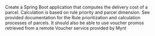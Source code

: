 Create a Spring Boot application that computes the
delivery cost of a parcel. Calculation is based on
rule priority and parcel dimension. See provided
documentation for the Rule prioritization and
calculation processes of parcels. It should also be
able to use voucher promos retrieved from a remote
Voucher service provided by Mynt
